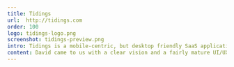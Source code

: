 ```yaml
---
title: Tidings
url:  http://tidings.com
order: 100
logo: tidings-logo.png
screenshot: tidings-preview.png
intro: Tidings is a mobile-centric, but desktop friendly SaaS application which automates newsletter creation for Real Estate agents. Tidings is currently only available for users in Portland, Oregon. After Local Search Expert, David Mihm sold his first company, GetListed, to Moz, he came to us with the idea for Tidings.
content: David came to us with a clear vision and a fairly mature UI/UX. By definition, the objective for Phase 1 lay somewhere between an proof-of-concept and an MVP. Having done a fair amount of pre-validating, we were fairly confident of the desire for the target market to solve the particular problem we were solving. As with all solutions though, we didn’t want to make too many assumptions before getting real-world feedback. Together, we slimmed down the proposed feature set by about 40% to save on cost and get to market sooner to validate and iterate.
---
```

